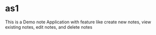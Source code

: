 # as1
This is a Demo note Application with feature like create new notes, view existing notes, edit notes, and delete notes

